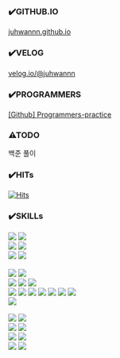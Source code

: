 ### ✔️GITHUB.IO
[juhwannn.github.io](https://juhwannn.github.io)

### ✔️VELOG
[velog.io/@juhwannn](https://velog.io/@juhwannn)

### ✔️PROGRAMMERS
[[Github] Programmers-practice](https://github.com/juhwannn/programmers-practice)

### ⚠TODO
백준 풀이

### ✔️HITs
[![Hits](https://hits.seeyoufarm.com/api/count/incr/badge.svg?url=https%3A%2F%2Fgithub.com%2Fjuhwannn&count_bg=%23333976&title_bg=%23000000&icon=github.svg&icon_color=%23FFFFFF&title=hits&edge_flat=true)](https://hits.seeyoufarm.com)

### ✔️SKILLs
<div className="front">
    <img src="https://img.shields.io/badge/NEXT.js-black?style=for-the-badge&logo=next.js&logoColor=white">
    <img src="https://img.shields.io/badge/react-61DAFB?style=for-the-badge&logo=react&logoColor=black"> <br/>
    <img src="https://img.shields.io/badge/javascript-F7DF1E?style=for-the-badge&logo=javascript&logoColor=white">
    <img src="https://img.shields.io/badge/typescript-blue?style=for-the-badge&logo=typescript&logoColor=white"> <br/>
    <img src="https://img.shields.io/badge/html-E34F26?style=for-the-badge&logo=html5&logoColor=white">
    <img src="https://img.shields.io/badge/css-1572B6?style=for-the-badge&logo=css3&logoColor=white">
</div>

<br/>

<div className="back">
    <img src="https://img.shields.io/badge/node.js-green?style=for-the-badge&logo=node.js&logoColor=white">
    <img src="https://img.shields.io/badge/express-white?style=for-the-badge&logo=express&logoColor=black"> <br/>
    <img src="https://img.shields.io/badge/oracle-F80000?style=for-the-badge&logo=oracle&logoColor=white">
    <img src="https://img.shields.io/badge/mysql-4479A1?style=for-the-badge&logo=mysql&logoColor=white">
    <img src="https://img.shields.io/badge/mariaDB-003545?style=for-the-badge&logo=mariaDB&logoColor=white"> <br/>
    <img src="https://img.shields.io/badge/linux-FCC624?style=for-the-badge&logo=linux&logoColor=black">
    <img src="https://img.shields.io/badge/centos-262577?style=for-the-badge&logo=CentOS&logoColor=white">
    <img src="https://img.shields.io/badge/AWS-232F3E?style=for-the-badge&logo=Amazon AWS&logoColor=white">
    <img src="https://img.shields.io/badge/AWS S3-569A31?style=for-the-badge&logo=Amazon S3&logoColor=white">
    <img src="https://img.shields.io/badge/nginx-009639?style=for-the-badge&logo=nginx&logoColor=white">
    <img src="https://img.shields.io/badge/docker-2496ED?style=for-the-badge&logo=docker&logoColor=white"> 
    <img src="https://img.shields.io/badge/sequelize-52B0E7?style=for-the-badge&logo=sequelize&logoColor=white"> <br/>
    <img src="https://img.shields.io/badge/postman-FF6C37?style=for-the-badge&logo=postman&logoColor=white">
</div>

<br/>

<div className="community">
    <img src="https://img.shields.io/badge/github-181717?style=for-the-badge&logo=github&logoColor=white">
    <img src="https://img.shields.io/badge/svn-809CC9?style=for-the-badge&logo=subversion&logoColor=white"> <br/>
    <img src="https://img.shields.io/badge/github actions-2088FF?style=for-the-badge&logo=github actions&logoColor=white">
    <img src="https://img.shields.io/badge/jenkins-D24939?style=for-the-badge&logo=jenkins&logoColor=white"> <br/>
    <img src="https://img.shields.io/badge/trello-0052CC?style=for-the-badge&logo=trello&logoColor=white">
    <img src="https://img.shields.io/badge/notion-000000?style=for-the-badge&logo=notion&logoColor=white"> <br/>
    <img src="https://img.shields.io/badge/intellij-000000?style=for-the-badge&logo=intellij idea&logoColor=white">
    <img src="https://img.shields.io/badge/git kraken-179287?style=for-the-badge&logo=gitkraken&logoColor=white">    
</div>
